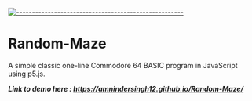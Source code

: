 [![-----------------------------------------------------](https://raw.githubusercontent.com/andreasbm/readme/master/assets/lines/colored.png)](#two-pie)
# Random-Maze
A simple classic one-line Commodore 64 BASIC program in JavaScript using p5.js. 

***Link to demo here : https://amnindersingh12.github.io/Random-Maze/***
